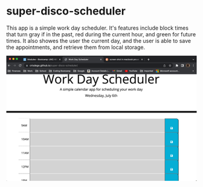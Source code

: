 # super-disco-scheduler

This app is a simple work day scheduler. It's features include block times that turn gray if in the past, red during the current hour, and green for future times. It also showes the user the current day, and the user is able to save the appointments, and retrieve them from local storage.

![Screen shot of deployed application](./assets/images/ScreenShot.png)
